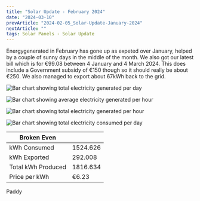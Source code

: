 ```yaml
---
title: "Solar Update - February 2024"
date: "2024-03-10"
prevArticle: "2024-02-05_Solar-Update-January-2024"
nextArticle: ""
tags: Solar Panels - Solar Update
---
```


Energygenerated in February has gone up as expeted over January, helped by a couple of sunny days in the middle of the month. We also got our latest bill which is for €99.08 between 4 January and 4 March 2024. This does include a Government subsidy of €150 though so it should really be about €250. We also managed to export about 67kWh back to the grid.

![Bar chart showing total electricity generated per day](/images/2024_02_TotalGenerated_PerDay.png)

![Bar chart showing average electricity generated per hour](/images/2024_02_AvgGenerated_PerHour.png)

![Bar chart showing total electricity generated per hour](/images/2024_02_TotalGenerated_PerHour.png)

![Bar chart showing total electricity consumed per day](/images/2024_02_TotalConsumed.png)

| Broken Even        |          |
| ------------------ | -------- |
| kWh Consumed       | 1524.626 |
| kWh Exported       | 292.008  |
| Total kWh Produced | 1816.634 |
| Price per kWh      | €6.23    |

Paddy
